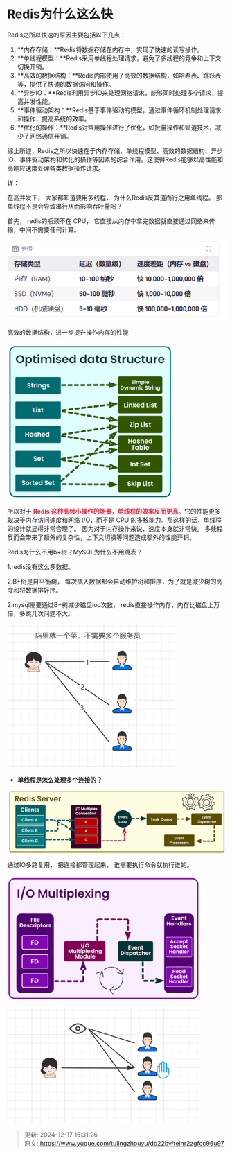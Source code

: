 # Redis为什么这么快

Redis之所以快速的原因主要包括以下几点：

1. **内存存储：**Redis将数据存储在内存中，实现了快速的读写操作。
2. **单线程模型：**Redis采用单线程处理请求，避免了多线程的竞争和上下文切换开销。
3. **高效的数据结构：**Redis内部使用了高效的数据结构，如哈希表、跳跃表等，提供了快速的数据访问和操作。
4. **异步IO：**Redis利用异步IO来处理网络请求，能够同时处理多个请求，提高并发性能。
5. **事件驱动架构：**Redis基于事件驱动的模型，通过事件循环机制处理请求和操作，提高系统的效率。
6. **优化的操作：**Redis对常用操作进行了优化，如批量操作和管道技术，减少了网络通信开销。

综上所述，Redis之所以快速在于内存存储、单线程模型、高效的数据结构、异步IO、事件驱动架构和优化的操作等因素的综合作用。这使得Redis能够以高性能和高响应速度处理各类数据操作请求。





详：

在高并发下， 大家都知道要用多线程，  为什么Redis反其道而行之用单线程。  那单线程不是会导致串行从而影响吞吐量吗？

首先，  redis的瓶颈不在 CPU，  它直接从内存中拿完数据就直接通过网络来传输，中间不需要任何计算。



![1732265354980-5677deb2-f2d5-474f-924a-d890437940b1.png](./img/TzJ5gU6_myZQKQLB/1732265354980-5677deb2-f2d5-474f-924a-d890437940b1-434647.png)





高效的数据结构，进一步提升操作内存的性能

![1732258925728-7d6d5a81-96c4-4078-b7fd-7502d7124386.gif](./img/TzJ5gU6_myZQKQLB/1732258925728-7d6d5a81-96c4-4078-b7fd-7502d7124386-839689.gif)



所以对于 **<font style="color:#DF2A3F;">Redis 这种高频小操作的场景，单线程的效率反而更高</font>**。它的性能更多取决于内存访问速度和网络 I/O，而不是 CPU 的多核能力。那这样的话，单线程的设计就显得非常合理了。 因为对于内存操作来说，速度本身就非常快。 多线程反而会带来了额外的复杂性，上下文切换等问题造成额外的性能开销。 



<font style="color:rgb(24, 25, 28);">Redis为什么不用b+树？MySQL为什么不用跳表？ </font>

1.redis没有这么多数据。

2.B+树是自平衡树， 每次插入数据都会自动维护树和排序，为了就是减少树的高度和将数据排好序。

2.mysql需要通过B+树减少磁盘ioc次数， redis直接操作内存，内存比磁盘上万倍，多跳几次问题不大。 

![1732265462209-32360405-a69f-4660-af27-62c2998e9e11.png](./img/TzJ5gU6_myZQKQLB/1732265462209-32360405-a69f-4660-af27-62c2998e9e11-429380.png)



+ **单线程是怎么处理多个连接的？**

![1732258344616-63966f50-f9f4-42cd-a7f9-771d8453fe8e.gif](./img/TzJ5gU6_myZQKQLB/1732258344616-63966f50-f9f4-42cd-a7f9-771d8453fe8e-479886.gif)

通过IO多路复用，     把连接都管理起来， 谁需要执行命令就执行谁的。

![1732258576904-eaf01fcd-cbdb-4d10-8041-b5b6f498b1c0.gif](./img/TzJ5gU6_myZQKQLB/1732258576904-eaf01fcd-cbdb-4d10-8041-b5b6f498b1c0-062164.gif)



![1732265614403-016b5175-da5b-4b8e-9203-4552c7708678.png](./img/TzJ5gU6_myZQKQLB/1732265614403-016b5175-da5b-4b8e-9203-4552c7708678-265086.png)



> 更新: 2024-12-17 15:31:26  
> 原文: <https://www.yuque.com/tulingzhouyu/db22bv/teinr2zgfcc96u97>